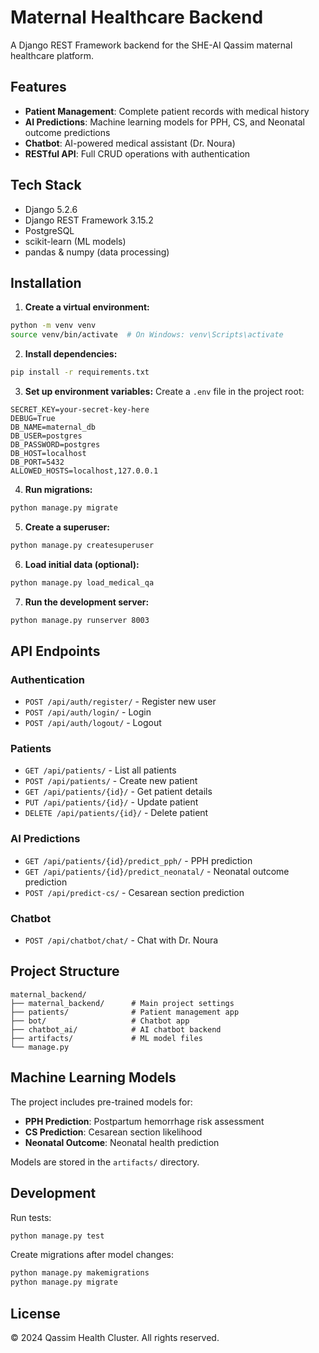 # Maternal Healthcare Backend

A Django REST Framework backend for the SHE-AI Qassim maternal healthcare platform.

## Features

- **Patient Management**: Complete patient records with medical history
- **AI Predictions**: Machine learning models for PPH, CS, and Neonatal outcome predictions
- **Chatbot**: AI-powered medical assistant (Dr. Noura)
- **RESTful API**: Full CRUD operations with authentication

## Tech Stack

- Django 5.2.6
- Django REST Framework 3.15.2
- PostgreSQL
- scikit-learn (ML models)
- pandas & numpy (data processing)

## Installation

1. **Create a virtual environment:**
```bash
python -m venv venv
source venv/bin/activate  # On Windows: venv\Scripts\activate
```

2. **Install dependencies:**
```bash
pip install -r requirements.txt
```

3. **Set up environment variables:**
Create a `.env` file in the project root:
```env
SECRET_KEY=your-secret-key-here
DEBUG=True
DB_NAME=maternal_db
DB_USER=postgres
DB_PASSWORD=postgres
DB_HOST=localhost
DB_PORT=5432
ALLOWED_HOSTS=localhost,127.0.0.1
```

4. **Run migrations:**
```bash
python manage.py migrate
```

5. **Create a superuser:**
```bash
python manage.py createsuperuser
```

6. **Load initial data (optional):**
```bash
python manage.py load_medical_qa
```

7. **Run the development server:**
```bash
python manage.py runserver 8003
```

## API Endpoints

### Authentication
- `POST /api/auth/register/` - Register new user
- `POST /api/auth/login/` - Login
- `POST /api/auth/logout/` - Logout

### Patients
- `GET /api/patients/` - List all patients
- `POST /api/patients/` - Create new patient
- `GET /api/patients/{id}/` - Get patient details
- `PUT /api/patients/{id}/` - Update patient
- `DELETE /api/patients/{id}/` - Delete patient

### AI Predictions
- `GET /api/patients/{id}/predict_pph/` - PPH prediction
- `GET /api/patients/{id}/predict_neonatal/` - Neonatal outcome prediction
- `POST /api/predict-cs/` - Cesarean section prediction

### Chatbot
- `POST /api/chatbot/chat/` - Chat with Dr. Noura

## Project Structure

```
maternal_backend/
├── maternal_backend/      # Main project settings
├── patients/              # Patient management app
├── bot/                   # Chatbot app
├── chatbot_ai/            # AI chatbot backend
├── artifacts/             # ML model files
└── manage.py
```

## Machine Learning Models

The project includes pre-trained models for:
- **PPH Prediction**: Postpartum hemorrhage risk assessment
- **CS Prediction**: Cesarean section likelihood
- **Neonatal Outcome**: Neonatal health prediction

Models are stored in the `artifacts/` directory.

## Development

Run tests:
```bash
python manage.py test
```

Create migrations after model changes:
```bash
python manage.py makemigrations
python manage.py migrate
```

## License

© 2024 Qassim Health Cluster. All rights reserved.
